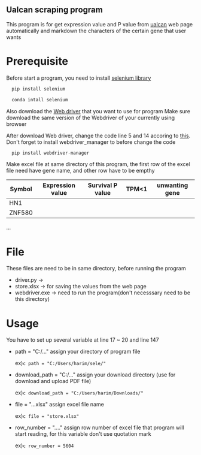 ## Ualcan scraping program

This program is for get expression value and P value from [ualcan](http://ualcan.path.edu) web page
automatically and markdown the characters of the certain gene that user wants


# Prerequisite

Before start a program, you need to install [selenium library](https://www.selenium.dev/documentation/webdriver/getting_started/install_library/)
```c
  pip install selenium
```
```c
  conda intall selenium
```

Also download the [Web driver](https://www.selenium.dev/documentation/webdriver/getting_started/install_drivers/) that you want to use for program
Make sure download the same version of the Webdriver of your currently using browser



After download Web driver, change the code line 5 and 14 accoring to [this](https://github.com/SergeyPirogov/webdriver_manager). Don't forget to install webdriver_manager to before change the code
```c
  pip install webdriver-manager
```

Make excel file at same directory of this program, the first row of the excel file need have gene name, and other row have to be empthy

Symbol|Expression value|Survival P value|TPM<1|unwanting gene
---|---|---|---|---|
HN1|||||
ZNF580|||||
...



# File
These files are need to be in same directory, before running the program

* driver.py -> 
* store.xlsx -> for saving the values from the web page
* webdriver.exe -> need to run the program(don't necesssary need to be this directory)



# Usage
You have to set up several variable at line 17 ~ 20 and line 147

* path = "C:/..." assign your directory of program file
  
  ex)```c
      path = "C:/Users/harim/sele/"
      ```

* download_path = "C:/..." assign your download directory (use for download and upload PDF file)

  ex)```c
      download_path = "C:/Users/harim/Downloads/"
      ```

* file = "...xlsx" assign excel file name
  
  ex)```c
      file = "store.xlsx"
      ```

* row_number = "...." assign row number of excel file that program will start reading, for this variable don't use quotation mark

  ex)```c
      row_number = 5604
      ```
